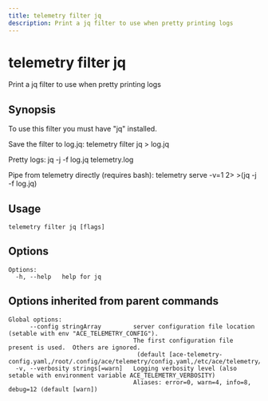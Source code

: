 ```yaml
---
title: telemetry filter jq
description: Print a jq filter to use when pretty printing logs
---
```


<!--
This documentation is auto generated by a script.
Please do not edit this file directly.
-->

<!-- markdownlint-disable-next-line single-title -->
# telemetry filter jq

Print a jq filter to use when pretty printing logs

## Synopsis

To use this filter you must have "jq" installed.

Save the filter to log.jq:
	telemetry filter jq > log.jq

Pretty logs:
	jq -j -f log.jq telemetry.log

Pipe from telemetry directly (requires bash):
	telemetry serve -v=1 2> >(jq -j -f log.jq)

## Usage

```plaintext
telemetry filter jq [flags]
```

## Options

```plaintext
Options:
  -h, --help   help for jq
```

## Options inherited from parent commands

```plaintext
Global options:
      --config stringArray         server configuration file location (setable with env "ACE_TELEMETRY_CONFIG"). 
                                   The first configuration file present is used.  Others are ignored.
                                    (default [ace-telemetry-config.yaml,/root/.config/ace/telemetry/config.yaml,/etc/ace/telemetry/config.yaml])
  -v, --verbosity strings[=warn]   Logging verbosity level (also setable with environment variable ACE_TELEMETRY_VERBOSITY)
                                   Aliases: error=0, warn=4, info=8, debug=12 (default [warn])
```
